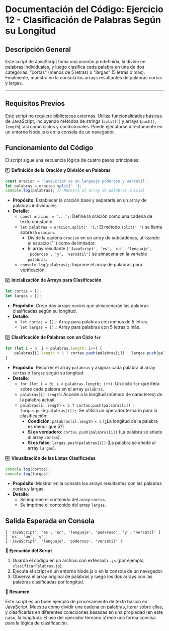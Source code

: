 # Documentación del Código: Ejercicio 12 - Clasificación de Palabras Según su Longitud

## Descripción General

Este script de JavaScript toma una oración predefinida, la divide en palabras individuales, y luego clasifica cada palabra en una de dos categorías: "cortas" (menos de 5 letras) o "largas" (5 letras o más). Finalmente, muestra en la consola los arrays resultantes de palabras cortas y largas.

---

## Requisitos Previos

Este script no requiere bibliotecas externas. Utiliza funcionalidades básicas de JavaScript, incluyendo métodos de strings (`split()`) y arrays (`push()`, `length`), así como ciclos y condicionales. Puede ejecutarse directamente en un entorno Node.js o en la consola de un navegador.

## Funcionamiento del Código

El script sigue una secuencia lógica de cuatro pasos principales:

1️⃣ **Definición de la Oración y División en Palabras**

```js
const oracion = 'JavaScript es un lenguaje poderoso y versátil';
let palabras = oracion.split(' ');
console.log(palabras); // Muestra el array de palabras inicial
```

*   **Propósito**: Establecer la oración base y separarla en un array de palabras individuales.
*   **Detalle**:
    *   `const oracion = '...';`: Define la oración como una cadena de texto constante.
    *   `let palabras = oracion.split(' ');`: El método `split(' ')` se llama sobre la `oracion`.
        *   Divide la cadena `oracion` en un array de subcadenas, utilizando el espacio (' ') como delimitador.
        *   El array resultante `['JavaScript', 'es', 'un', 'lenguaje', 'poderoso', 'y', 'versátil']` se almacena en la variable `palabras`.
    *   `console.log(palabras);`: Imprime el array de palabras para verificación.

2️⃣ **Inicialización de Arrays para Clasificación**

```js
let cortas = [];
let largas = [];
```

*   **Propósito**: Crear dos arrays vacíos que almacenarán las palabras clasificadas según su longitud.
*   **Detalle**:
    *   `let cortas = [];`: Array para palabras con menos de 5 letras.
    *   `let largas = [];`: Array para palabras con 5 letras o más.

3️⃣ **Clasificación de Palabras con un Ciclo `for`**

```js
for (let i = 0; i < palabras.length; i++) {
    palabras[i].length < 5 ? cortas.push(palabras[i]) : largas.push(palabras[i]);
}
```

*   **Propósito**: Recorrer el array `palabras` y asignar cada palabra al array `cortas` o `largas` según su longitud.
*   **Detalle**:
    *   `for (let i = 0; i < palabras.length; i++)`: Un ciclo `for` que itera sobre cada palabra en el array `palabras`.
    *   `palabras[i].length`: Accede a la longitud (número de caracteres) de la palabra actual.
    *   `palabras[i].length < 5 ? cortas.push(palabras[i]) : largas.push(palabras[i]);`: Se utiliza un operador ternario para la clasificación:
        *   **Condición**: `palabras[i].length < 5` (¿La longitud de la palabra es menor que 5?)
        *   **Si es verdadero**: `cortas.push(palabras[i])` (La palabra se añade al array `cortas`).
        *   **Si es falso**: `largas.push(palabras[i])` (La palabra se añade al array `largas`).

4️⃣ **Visualización de las Listas Clasificadas**

```js
console.log(cortas);
console.log(largas);
```

*   **Propósito**: Mostrar en la consola los arrays resultantes con las palabras cortas y largas.
*   **Detalle**:
    *   Se imprime el contenido del array `cortas`.
    *   Se imprime el contenido del array `largas`.

## Salida Esperada en Consola

```
[ 'JavaScript', 'es', 'un', 'lenguaje', 'poderoso', 'y', 'versátil' ]
[ 'es', 'un', 'y' ]
[ 'JavaScript', 'lenguaje', 'poderoso', 'versátil' ]
```

🚀 **Ejecución del Script**

1.  Guarda el código en un archivo con extensión `.js` (por ejemplo, `clasificarPalabras.js`).
2.  Ejecuta el script en un entorno Node.js o en la consola de un navegador.
3.  Observa el array original de palabras y luego los dos arrays con las palabras clasificadas por longitud.

🏁 **Resumen**

Este script es un buen ejemplo de procesamiento de texto básico en JavaScript. Muestra cómo dividir una cadena en palabras, iterar sobre ellas, y clasificarlas en diferentes colecciones basadas en una propiedad (en este caso, la longitud). El uso del operador ternario ofrece una forma concisa para la lógica de clasificación.